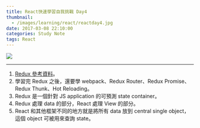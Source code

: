 ```yaml
---
title: React快速學習自我挑戰 Day4
thumbnail:
  - /images/learning/react/reactday4.jpg
date: 2017-03-08 22:10:00
categories: Study Note
tags: React
---
```

<img src="/images/learning/react/reactday4.jpg">

***
1. [Redux 參考資料](http://redux.js.org/)。
2. 學習完 Redux 之後，還要學 webpack、Redux Router、Redux Promise、Redux Thunk、Hot Reloading。
3. Redux 是一個針對 JS application 的可預測 state container。
4. Redux 處理 data 的部分，React 處理 View 的部分。
5. React 和其他框架不同的地方就是將所有 data 放到 central single object，這個 object 可被用來查詢 state。
